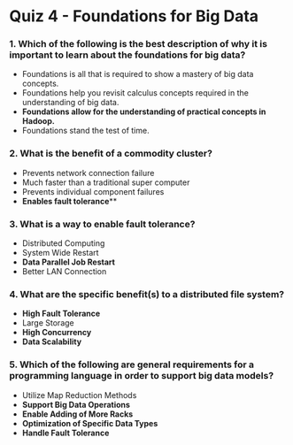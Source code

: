 # Quiz 4 - Foundations for Big Data

### 1. Which of the following is the best description of why it is important to learn about the foundations for big data?

- Foundations is all that is required to show a mastery of big data concepts.
- Foundations help you revisit calculus concepts required in the understanding of big data.
- **Foundations allow for the understanding of practical concepts in Hadoop.**
- Foundations stand the test of time.


### 2. What is the benefit of a commodity cluster?

- Prevents network connection failure
- Much faster than a traditional super computer
- Prevents individual component failures
- **Enables fault tolerance****

### 3. What is a way to enable fault tolerance?

- Distributed Computing
- System Wide Restart
- **Data Parallel Job Restart**
- Better LAN Connection

### 4. What are the specific benefit(s) to a distributed file system?

- **High Fault Tolerance**
- Large Storage
- **High Concurrency**
- **Data Scalability**

### 5. Which of the following are general requirements for a programming language in order to support big data models?

- Utilize Map Reduction Methods
- **Support Big Data Operations**
- **Enable Adding of More Racks**
- **Optimization of Specific Data Types**
- **Handle Fault Tolerance**
